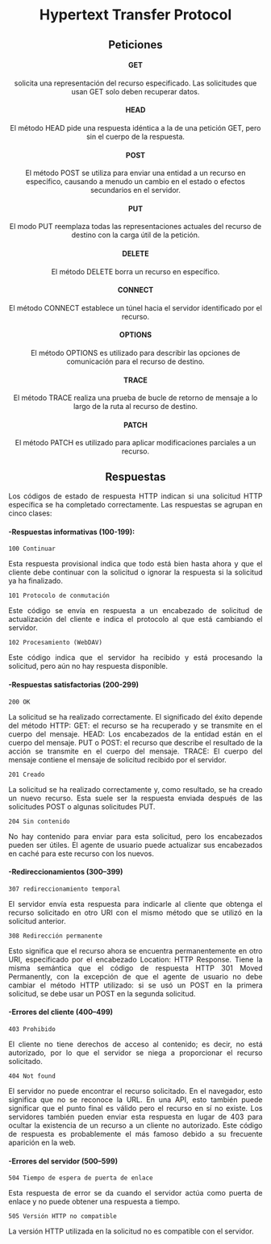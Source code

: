 ﻿
<div style="text-align: center">

# Hypertext Transfer Protocol 

<div/>

##	Peticiones
#### GET 

solicita una representación del recurso especificado. Las solicitudes que usan GET solo deben recuperar datos.

#### HEAD
El método HEAD pide una respuesta idéntica a la de una petición GET, pero sin el cuerpo de la respuesta.

#### POST
El método POST se utiliza para enviar una entidad a un recurso en específico, causando a menudo un cambio en el estado o efectos secundarios en el servidor.

#### PUT
El modo PUT reemplaza todas las representaciones actuales del recurso de destino con la carga útil de la petición.

#### DELETE
El método DELETE borra un recurso en específico.

#### CONNECT
El método CONNECT establece un túnel hacia el servidor identificado por el recurso.

#### OPTIONS
El método OPTIONS es utilizado para describir las opciones de comunicación para el recurso de destino.

#### TRACE
El método TRACE  realiza una prueba de bucle de retorno de mensaje a lo largo de la ruta al recurso de destino.

#### PATCH
El método PATCH  es utilizado para aplicar modificaciones parciales a un recurso.

##		Respuestas
<div style="text-align: justify">

Los códigos de estado de respuesta HTTP indican si una solicitud HTTP específica se ha completado correctamente. Las respuestas se agrupan en cinco clases:

#### -Respuestas informativas (100-199):

	100 Continuar
Esta respuesta provisional indica que todo está bien hasta ahora y que el cliente debe continuar con la solicitud o ignorar la respuesta si la solicitud ya ha finalizado.

	101 Protocolo de conmutación
Este código se envía en respuesta a un encabezado de solicitud de actualización del cliente e indica el protocolo al que está cambiando el servidor.

	102 Procesamiento (WebDAV)
Este código indica que el servidor ha recibido y está procesando la solicitud, pero aún no hay respuesta disponible.
	

#### -Respuestas satisfactorias (200-299)

	200 OK
La solicitud se ha realizado correctamente. El significado del éxito depende del método HTTP:
GET: el recurso se ha recuperado y se transmite en el cuerpo del mensaje.
HEAD: Los encabezados de la entidad están en el cuerpo del mensaje.
PUT o POST: el recurso que describe el resultado de la acción se transmite en el cuerpo del mensaje.
TRACE: El cuerpo del mensaje contiene el mensaje de solicitud recibido por el servidor.

	201 Creado
La solicitud se ha realizado correctamente y, como resultado, se ha creado un nuevo recurso. Esta suele ser la respuesta enviada después de las solicitudes POST o algunas solicitudes PUT.

	204 Sin contenido
No hay contenido para enviar para esta solicitud, pero los encabezados pueden ser útiles. El agente de usuario puede actualizar sus encabezados en caché para este recurso con los nuevos.

#### -Redireccionamientos (300–399)

	307 redireccionamiento temporal
El servidor envía esta respuesta para indicarle al cliente que obtenga el recurso solicitado en otro URI con el mismo método que se utilizó en la solicitud anterior. 

	308 Redirección permanente
Esto significa que el recurso ahora se encuentra permanentemente en otro URI, especificado por el encabezado Location: HTTP Response. Tiene la misma semántica que el código de respuesta HTTP 301 Moved Permanently, con la excepción de que el agente de usuario no debe cambiar el método HTTP utilizado: si se usó un POST en la primera solicitud, se debe usar un POST en la segunda solicitud.

#### -Errores del cliente (400–499)

	403 Prohibido 
El cliente no tiene derechos de acceso al contenido; es decir, no está autorizado, por lo que el servidor se niega a proporcionar el recurso solicitado.

	404 Not found 
El servidor no puede encontrar el recurso solicitado. En el navegador, esto significa que no se reconoce la URL. En una API, esto también puede significar que el punto final es válido pero el recurso en sí no existe. Los servidores también pueden enviar esta respuesta en lugar de 403 para ocultar la existencia de un recurso a un cliente no autorizado. Este código de respuesta es probablemente el más famoso debido a su frecuente aparición en la web.

#### -Errores del servidor (500–599)

	504 Tiempo de espera de puerta de enlace
Esta respuesta de error se da cuando el servidor actúa como puerta de enlace y no puede obtener una respuesta a tiempo.

	505 Versión HTTP no compatible 
La versión HTTP utilizada en la solicitud no es compatible con el servidor.
<div/>

